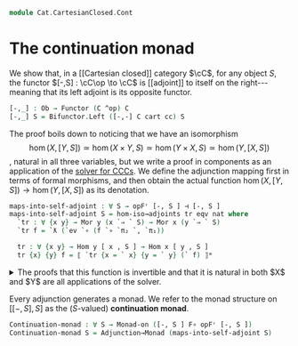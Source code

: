 <!--
```agda
open import Cat.Functor.Adjoint.Monad
open import Cat.Diagram.Exponential
open import Cat.Functor.Adjoint.Hom
open import Cat.Functor.Adjoint
open import Cat.Diagram.Monad
open import Cat.Cartesian
open import Cat.Prelude

import Cat.CartesianClosed.Solver as S
import Cat.Functor.Bifunctor as Bifunctor
import Cat.Reasoning
```
-->

```agda
module Cat.CartesianClosed.Cont
```

<!--
```agda
  {o ℓ} {C : Precategory o ℓ} (cart : Cartesian-category C)
  (cc : Cartesian-closed C cart)
  where

open Cartesian-category cart
open Cartesian-closed cc
open S cart cc
```
-->

# The continuation monad

We show that, in a [[Cartesian closed]] category $\cC$, for any object
$S$, the functor $[-,S] : \cC\op \to \cC$ is [[adjoint]] to itself on
the right--- meaning that its left adjoint is its opposite functor.

```agda
[-,_] : Ob → Functor (C ^op) C
[-,_] S = Bifunctor.Left ([-,-] C cart cc) S
```

The proof boils down to noticing that we have an isomorphism
$$\hom(X, [Y, S]) \simeq \hom(X \times Y, S) \simeq \hom(Y \times X, S) \simeq \hom(Y, [X, S])$$,
natural in all three variables, but we write a proof in components as
an application of the [solver for CCCs]. We define the adjunction
mapping first in terms of formal morphisms, and then obtain the actual
function $\hom(X, [Y,S]) \to \hom(Y, [X,S])$ as its denotation.

[solver for CCCs]: Cat.CartesianClosed.Solver.html

```agda
maps-into-self-adjoint : ∀ S → opFʳ [-, S ] ⊣ [-, S ]
maps-into-self-adjoint S = hom-iso→adjoints tr eqv nat where
  `tr : ∀ {x y} → Mor y (x `⇒ ` S) → Mor x (y `⇒ ` S)
  `tr f = `ƛ (`ev `∘ (f `∘ `π₂ `, `π₁))

  tr : ∀ {x y} → Hom y [ x , S ] → Hom x [ y , S ]
  tr {x} {y} f = ⟦ `tr {x = ` x} {y = ` y} (` f) ⟧ᵐ
```

<details>
<summary>The proofs that this function is invertible and that it is
natural in both $X$ and $Y$ are all applications of the solver. </summary>

```agda
  eqv : ∀ {x y} → is-equiv (tr {x} {y})
  eqv {x} {y} = is-iso→is-equiv record where
    from   = tr
    linv m = solve (`tr (`tr {x = ` x} {` y} (` m))) (` m) refl
    rinv m = solve (`tr (`tr {x = ` y} {` x} (` m))) (` m) refl

  abstract
    nat : hom-iso-natural {L = opFʳ [-, S ]} {R = [-, S ]} tr
    nat {a} {b} {c} {d} g h x =
      let
        `h : Mor (` c) (` d) ; `h = ` h
        `g : Mor (` b) (` a) ; `g = ` g
      in solve
        (`tr ((`ƛ (`id `∘ `ev `∘ (`π₁ `, `h `∘ `π₂)) `∘ ` x) `∘ `g))
        (`ƛ (`id `∘ `ev `∘ (`π₁ `, `g `∘ `π₂)) `∘ `tr (` x) `∘ `h)
        refl
```

</details>

Every adjunction generates a monad. We refer to the monad structure on
$[[-,S],S]$ as the ($S$-valued) **continuation monad**.


```agda
Continuation-monad : ∀ S → Monad-on ([-, S ] F∘ opFʳ [-, S ])
Continuation-monad S = Adjunction→Monad (maps-into-self-adjoint S)
```
